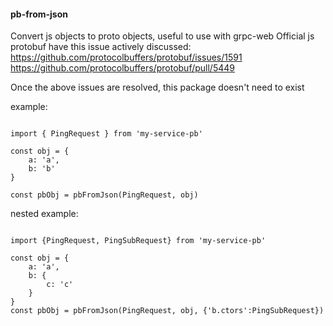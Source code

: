 #### pb-from-json
Convert js objects to proto objects, useful to use with grpc-web
Official js protobuf have this issue actively discussed:
https://github.com/protocolbuffers/protobuf/issues/1591
https://github.com/protocolbuffers/protobuf/pull/5449

Once the above issues are resolved, this package doesn't need to exist

example:

```

import { PingRequest } from 'my-service-pb'

const obj = {
    a: 'a',
    b: 'b'
}

const pbObj = pbFromJson(PingRequest, obj)
```

nested example:

```

import {PingRequest, PingSubRequest} from 'my-service-pb'

const obj = {
    a: 'a',
    b: {
        c: 'c'
    }
}
const pbObj = pbFromJson(PingRequest, obj, {'b.ctors':PingSubRequest})
```
